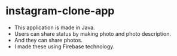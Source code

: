 # instagram-clone-app
- This application is made in Java. 
- Users can share status by making photo and photo description.
- And they can share photos. 
- I made these using Firebase technology.












